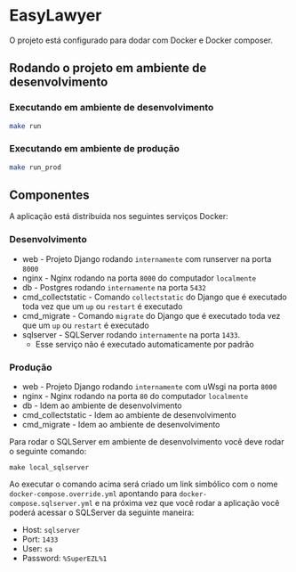 # EasyLawyer

O projeto está configurado para dodar com Docker e Docker composer.

## Rodando o projeto em ambiente de desenvolvimento


### Executando em ambiente de desenvolvimento

```bash
make run
```

### Executando em ambiente de produção

```bash
make run_prod
```

## Componentes

A aplicação está distribuida nos seguintes serviços Docker:

### Desenvolvimento

- web - Projeto Django rodando `internamente` com runserver na porta `8000`
- nginx - Nginx rodando na porta `8000` do computador `localmente`
- db - Postgres rodando `internamente` na porta `5432`
- cmd_collectstatic - Comando `collectstatic` do Django que é executado toda vez que um `up` ou `restart` é executado
- cmd_migrate - Comando `migrate` do Django que é executado toda vez que um `up` ou `restart` é executado
- sqlserver - SQLServer rodando `internamente` na porta `1433`.
  - Esse serviço não é executado automaticamente por padrão

### Produção

- web - Projeto Django rodando `internamente` com uWsgi na porta `8000`
- nginx - Nginx rodando na porta `80` do computador `localmente`
- db - Idem ao ambiente de desenvolvimento
- cmd_collectstatic - Idem ao ambiente de desenvolvimento
- cmd_migrate - Idem ao ambiente de desenvolvimento

Para rodar o SQLServer em ambiente de desenvolvimento você deve rodar o seguinte comando:

```
make local_sqlserver
```

Ao executar o comando acima será criado um link simbólico com o nome `docker-compose.override.yml` apontando para `docker-compose.sqlserver.yml` e na próxima vez que você rodar a aplicação você poderá acessar o SQLServer da seguinte maneira:

- Host: `sqlserver`
- Port:  `1433`
- User: `sa`
- Password: `%SuperEZL%1`


